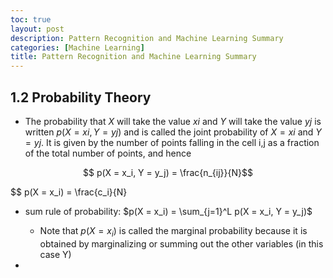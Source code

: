 ```yaml
---
toc: true
layout: post
description: Pattern Recognition and Machine Learning Summary
categories: [Machine Learning]
title: Pattern Recognition and Machine Learning Summary
---
```


## 1.2 Probability Theory

- The probability that $X$ will take the value $xi$ and $Y$ will take the value $yj$ is
written $p(X = xi, Y = yj)$ and is called the joint probability of $X = xi$ and
$Y = yj$. It is given by the number of points falling in the cell i,j as a fraction of the
total number of points, and hence

$$ p(X = x_i, Y = y_j) = \frac{n_{ij}}{N}$$

$$ p(X = x_i) = \frac{c_i}{N}

- sum rule of probability: $p(X = x_i) = \sum_{j=1}^L p(X = x_i, Y = y_j)$
  - Note that $p(X = x_i)$ is called the marginal probability because it is obtained by marginalizing or summing out the other variables (in this case Y)

- 

